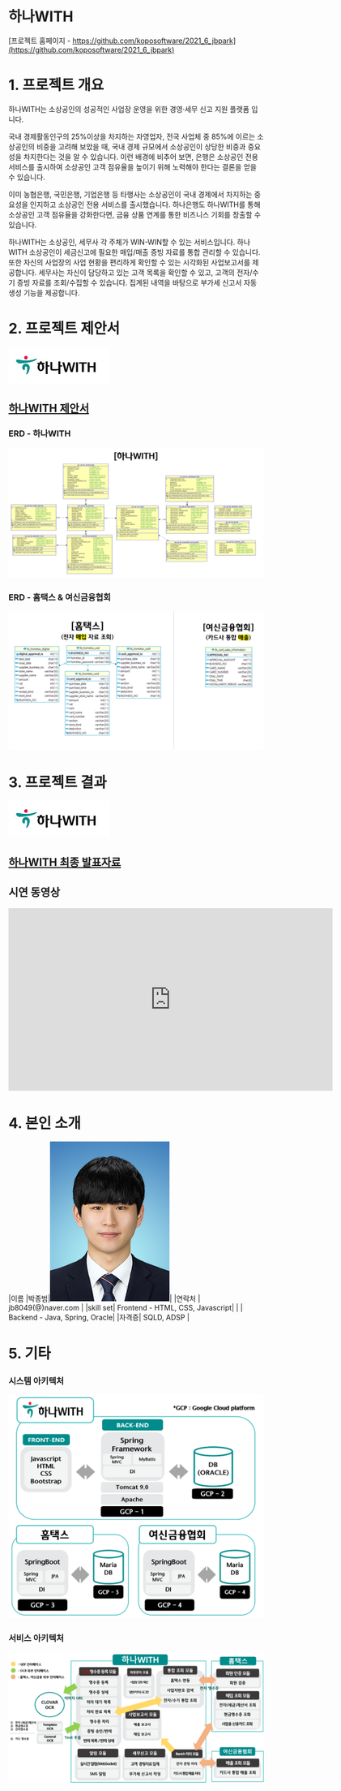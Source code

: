 # 하나WITH

[프로젝트 홈페이지 - https://github.com/koposoftware/2021_6_jbpark](https://github.com/koposoftware/2021_6_jbpark)

# 1. 프로젝트 개요

하나WITH는 소상공인의 성공적인 사업장 운영을 위한 경영·세무 신고 지원 플랫폼 입니다.

국내 경제활동인구의 25%이상을 차지하는 자영업자, 전국 사업체 중 85%에 이르는 소상공인의 비중을 고려해 보았을 때, 국내 경제 규모에서 소상공인이 상당한 비중과 중요성을 차지한다는 것을 알 수 있습니다. 이런 배경에 비추어 보면, 은행은 소상공인 전용 서비스를 출시하여 소상공인 고객 점유율을 높이기 위해 노력해야 한다는 결론을 얻을 수 있습니다.

이미 농협은행, 국민은행, 기업은행 등 타행사는 소상공인이 국내 경제에서 차지하는 중요성을 인지하고 소상공인 전용 서비스를 출시했습니다. 하나은행도 하나WITH를 통해 소상공인 고객 점유율을 강화한다면, 금융 상품 연계를 통한 비즈니스 기회를 창출할 수 있습니다.

하나WITH는 소상공인, 세무사 각 주체가 WIN-WIN할 수 있는 서비스입니다. 하나WITH 소상공인이 세금신고에 필요한 매입/매출 증빙 자료를 통합 관리할 수 있습니다. 또한 자신의 사업장의 사업 현황을 편리하게 확인할 수 있는 시각화된 사업보고서를 제공합니다. 세무사는 자신이 담당하고 있는 고객 목록을 확인할 수 있고, 고객의 전자/수기 증빙 자료를 조회/수집할 수 있습니다. 집계된 내역을 바탕으로 부가세 신고서 자동 생성 기능을 제공합니다.





# 2. 프로젝트 제안서
<img src="logo.png"/><br>
## [**하나WITH 제안서**](/하나WITH_제안서.pptx)<br>
   
### **ERD - 하나WITH**
 <img src="erd1.png"/><br>
 
### **ERD - 홈택스 & 여신금융협회**
 <img src="erd2.png"/><br>

# 3. 프로젝트 결과
   <img src="logo.png"/><br>
## [**하나WITH 최종 발표자료**](/하나WITH_최종발표자료.pptx)<br>

## 시연 동영상 
   
   <iframe id="ytplayer" type="text/html" width="640" height="360" src="https://youtu.be/iPW0AldBw9E" frameborder="0"></iframe>

# 4. 본인 소개

|이름 |박종범|![gdKO](/picture.jpg)|
|연락처 | jb8049(@)naver.com |
|skill set| Frontend - HTML, CSS, Javascript|
| | Backend - Java, Spring, Oracle|
|자격증| SQLD, ADSP |

# 5. 기타

### **시스템 아키텍처**
<img src="system.png"/><br>



### **서비스 아키텍처**
<img src="service.png"/><br>
 
